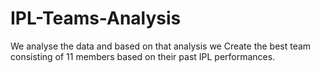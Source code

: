 # IPL-Teams-Analysis

We analyse the data and based on that analysis we Create the best team consisting of 11 members based on their past IPL performances.
